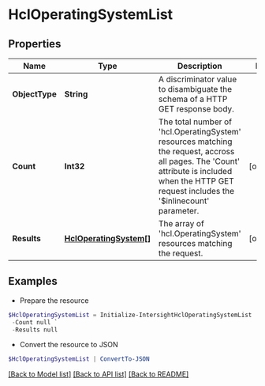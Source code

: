 # HclOperatingSystemList
## Properties

Name | Type | Description | Notes
------------ | ------------- | ------------- | -------------
**ObjectType** | **String** | A discriminator value to disambiguate the schema of a HTTP GET response body. | 
**Count** | **Int32** | The total number of &#39;hcl.OperatingSystem&#39; resources matching the request, accross all pages. The &#39;Count&#39; attribute is included when the HTTP GET request includes the &#39;$inlinecount&#39; parameter. | [optional] 
**Results** | [**HclOperatingSystem[]**](HclOperatingSystem.md) | The array of &#39;hcl.OperatingSystem&#39; resources matching the request. | [optional] 

## Examples

- Prepare the resource
```powershell
$HclOperatingSystemList = Initialize-IntersightHclOperatingSystemList  -ObjectType null `
 -Count null `
 -Results null
```

- Convert the resource to JSON
```powershell
$HclOperatingSystemList | ConvertTo-JSON
```

[[Back to Model list]](../README.md#documentation-for-models) [[Back to API list]](../README.md#documentation-for-api-endpoints) [[Back to README]](../README.md)

